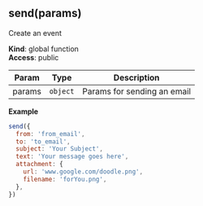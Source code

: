 <a name="send"></a>

## send(params)
Create an event

**Kind**: global function  
**Access**: public  

| Param | Type | Description |
| --- | --- | --- |
| params | <code>object</code> | Params for sending an email |

**Example**  
```js
send({
  from: 'from_email',
  to: 'to_email',
  subject: 'Your Subject',
  text: 'Your message goes here',
  attachment: {
    url: 'www.google.com/doodle.png',
    filename: 'forYou.png',
  },
})
```
